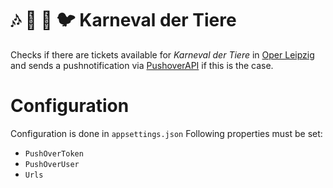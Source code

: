 # :notes: :leopard: :elephant: :bird: Karneval der Tiere

Checks if there are tickets available for _Karneval der Tiere_ in [Oper Leipzig](https://www.oper-leipzig.de) and sends a pushnotification via [PushoverAPI](https://pushover.net/) if this is the case.

# Configuration

Configuration is done in `appsettings.json`
Following properties must be set:
* `PushOverToken`
* `PushOverUser`
* `Urls`
